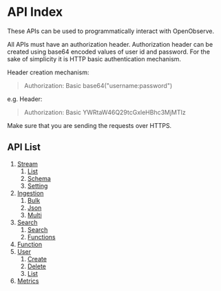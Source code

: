 # API Index

These APIs can be used to programmatically interact with OpenObserve.

All APIs must have an authorization header. Authorization header can be created using base64 encoded values of user id and password. For the sake of simplicity it is HTTP basic authentication mechanism.


Header creation mechanism:

> Authorization: Basic base64("username:password")

e.g. Header:

> Authorization: Basic YWRtaW46Q29tcGxleHBhc3MjMTIz

Make sure that you are sending the requests over HTTPS.

## API List

1. [Stream](stream/)
    1. [List](stream/list)
    1. [Schema](stream/schema)
    1. [Setting](stream/setting)
1. [Ingestion](ingestion/)
    1. [Bulk](ingestion/bulk)
    1. [Json](ingestion/json)
    1. [Multi](ingestion/multi)
1. [Search](search/)
    1. [Search](search/search)
    1. [Functions](search/functions)
1. [Function](function/)
1. [User](user/)
    1. [Create](user/create)
    1. [Delete](user/delete)
    1. [List](user/list)
1. [Metrics](metrics)
